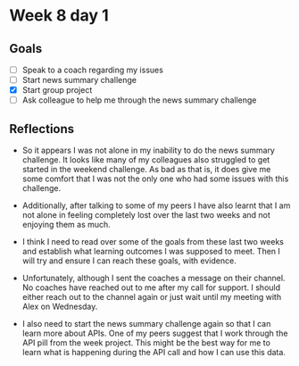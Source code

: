 # Week 8 day 1 

## Goals 

* [ ] Speak to a coach regarding my issues
* [ ] Start news summary challenge
* [x] Start group project 
* [ ] Ask colleague to help me through the news summary challenge

## Reflections

* So it appears I was not alone in my inability to do the news summary challenge. It looks like many of my colleagues also struggled to get started in the weekend challenge. As bad as that is, it does give me some comfort that I was not the only one who had some issues with this challenge. 

* Additionally, after talking to some of my peers I have also learnt that I am not alone in feeling completely lost over the last two weeks and not enjoying them as much. 

* I think I need to read over some of the goals from these last two weeks and establish what learning outcomes I was supposed to meet. Then I will try and ensure I can reach these goals, with evidence. 

* Unfortunately, although I sent the coaches a message on their channel. No coaches have reached out to me after my call for support. I should either reach out to the channel again or just wait until my meeting with Alex on Wednesday. 

* I also need to start the news summary challenge again so that I can learn more about APIs. One of my peers suggest that I work through the API pill from the week project. This might be the best way for me to learn what is happening during the API call and how I can use this data. 

